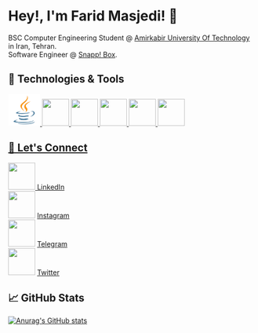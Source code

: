 # Hey!, I'm Farid Masjedi! 👋

BSC Computer Engineering Student @ [Amirkabir University Of Technology](https://aut.ac.ir) in Iran, Tehran.\
Software Engineer @ [Snapp! Box](https://snapp.ir/bike-delivery/).


## 🔧 Technologies & Tools

<a href="https://www.java.com/en/"/> <img src="java.png" width="65" height="65"/>
<a href="https://www.python.org/"/> <img src="https://img.icons8.com/3d-fluency/375/null/python.png" width="55" height="55"/>
<img src="https://img.icons8.com/color/480/null/c-programming.png" width="55" height="55"/>
<a href="https://spring.io/"/> <img src="https://img.icons8.com/color/240/null/spring-logo.png" width="55" height="55"/>
<a href="https://www.docker.com/"/> <img src="https://img.icons8.com/fluency/240/null/docker.png" width="55" height="55"/>
<img src="https://img.icons8.com/external-soft-fill-juicy-fish/60/null/external-sql-coding-and-development-soft-fill-soft-fill-juicy-fish.png" width="55" height="55"/>

## 💬 Let's Connect
<img src="https://img.icons8.com/color/480/null/linkedin.png" width="55" height="55"/> [LinkedIn](https://www.linkedin.com/in/blue-farid/) \
<img src="https://img.icons8.com/fluency/240/null/instagram-new.png" width="55" height="55"/> [Instagram](https://www.instagram.com/blue.farid/) \
<img src="https://img.icons8.com/color/480/null/telegram-app--v1.png" width="55" height="55"/> [Telegram](https://telegram.me/blue_farid) \
<img src="https://img.icons8.com/fluency/240/null/twitter.png" width="55" height="55"/> [Twitter](https://twitter.com/blue__farid)

## 📈 GitHub Stats
[![Anurag's GitHub stats](https://github-readme-stats.vercel.app/api?username=blue-farid&count_private=true&show_icons=true&theme=tokyonight)](https://github.com/anuraghazra/github-readme-stats)
